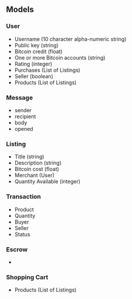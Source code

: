 ## Models

### User 
- Username (10 character alpha-numeric string)
- Public key (string)
- Bitcoin credit (float)
- One or more Bitcoin accounts (string)
- Rating (integer)
- Purchases (List of Listings)
- Seller (boolean)
- Products (List of Listings)

### Message
- sender
- recipient
- body
- opened

### Listing 
- Title (string)
- Description (string)
- Bitcoin cost (float)
- Merchant (User)
- Quantity Available (integer)

### Transaction
- Product
- Quantity
- Buyer
- Seller
- Status

### Escrow
- 

### Shopping Cart
- Products (List of Listings)
